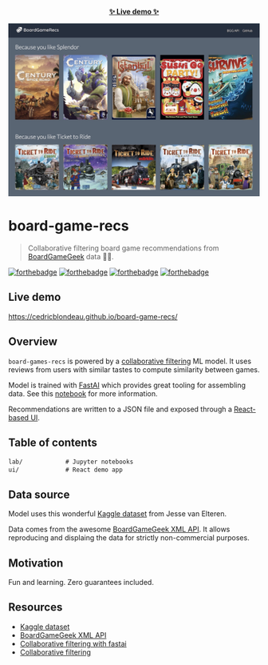 <p align="center">
  <strong><a href="https://cedricblondeau.github.io/board-game-recs/" title="Live demo">✨ Live demo ✨</a></strong>
</p>

![board-game-recs-demo](demo.jpg)

# board-game-recs

> Collaborative filtering board game recommendations from [BoardGameGeek](https://boardgamegeek.com/) data 🎲🤖.

[![forthebadge](https://forthebadge.com/images/badges/made-with-crayons.svg)](https://forthebadge.com) [![forthebadge](https://forthebadge.com/images/badges/made-with-python.svg)](https://forthebadge.com) [![forthebadge](https://forthebadge.com/images/badges/made-with-javascript.svg)](https://forthebadge.com) [![forthebadge](https://forthebadge.com/images/badges/it-works-why.svg)](https://forthebadge.com)

## Live demo

https://cedricblondeau.github.io/board-game-recs/

## Overview

`board-games-recs` is powered by a [collaborative filtering](https://en.wikipedia.org/wiki/Collaborative_filtering) ML model. It uses reviews from users with similar tastes to compute similarity between games.

Model is trained with [FastAI](https://docs.fast.ai/collab.html) which provides great tooling for assembling data. See this [notebook](lab/model.ipynb) for more information.

Recommendations are written to a JSON file and exposed through a [React-based UI](ui). 

## Table of contents

```
lab/            # Jupyter notebooks
ui/             # React demo app
```

## Data source

Model uses this wonderful [Kaggle dataset](https://www.kaggle.com/jvanelteren/boardgamegeek-reviews) from Jesse van Elteren.

Data comes from the awesome [BoardGameGeek XML API](https://boardgamegeek.com/wiki/page/XML_API_Terms_of_Use). It allows reproducing and displaing the data for strictly non-commercial purposes.

## Motivation

Fun and learning. Zero guarantees included.

## Resources

- [Kaggle dataset](https://www.kaggle.com/jvanelteren/boardgamegeek-reviews)
- [BoardGameGeek XML API](https://boardgamegeek.com/wiki/page/BGG_XML_API2)
- [Collaborative filtering with fastai](https://docs.fast.ai/collab.html)
- [Collaborative filtering](https://en.wikipedia.org/wiki/Collaborative_filtering)

